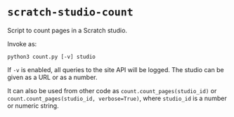 # `scratch-studio-count`

Script to count pages in a Scratch studio.

Invoke as:

    python3 count.py [-v] studio

If `-v` is enabled, all queries to the site API will be logged. The studio can be given as
a URL or as a number.

It can also be used from other code as `count.count_pages(studio_id)` or `count.count_pages(studio_id, verbose=True)`,
where `studio_id` is a number or numeric string.
